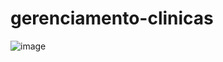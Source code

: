 # gerenciamento-clinicas


![image](https://user-images.githubusercontent.com/106198134/192145261-4be5bebb-265a-4e27-a0b9-1172dbc8b975.png)
